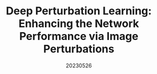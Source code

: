 ---
title: "Deep Perturbation Learning: Enhancing the Network Performance via Image Perturbations"
date: 20230526
category: "vision"
pub_in: "ICML 2023"
img_path1: "DPL.png"
---